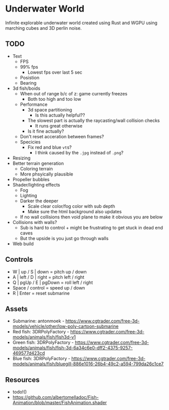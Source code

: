 # Underwater World

Infinite explorable underwater world created using Rust and WGPU using marching cubes and 3D perlin noise.

## TODO

- Text
    - FPS
    - 99% fps
        - Lowest fps over last 5 sec
    - Posistion
    - Bearing
- 3d fish/boids
    - When out of range b/c of z: game currently freezes
        - Both too high and too low
    - Performance
        - 3d space partitioning
            - Is this actually helpful??
        - The slowest part is actually the raycasting/wall collision checks
            - It runs great otherwise
        - Is it fine actually?
    - Don't reset acceration between frames?
    - Specicies
        - Fix red and blue `vt`s?
            - I think caused by the `.jpg` instead of `.png`?
- Resizing
- Better terrain generation
    - Coloring terrain
    - More phsyically plausible
- Propeller bubbles
- Shader/lighting effects
    - Fog
    - Lighting
    - Darker the deeper
        - Scale clear color/fog color with sub depth
        - Make sure the html background also updates
    - If no wall collisions then void plane to make it obvious you are below
- Collisions with walls?
    - Sub is hard to control + might be frustrating to get stuck in dead end caves
    - But the upside is you just go through walls
- Web build

## Controls

- W | up / S | down = pitch up / down
- A | left / D | right = pitch left / right
- Q | pgUp / E | pgDown = roll left / right
- Space / control = speed up / down
- R | Enter = reset submarine

## Assets

- Submarine: antonmoek - https://www.cgtrader.com/free-3d-models/vehicle/other/low-poly-cartoon-submarine
- Red fish: 3DRPolyFactory - https://www.cgtrader.com/free-3d-models/animals/fish/fish3d-v1
- Green fish: 3DRPolyFactory - https://www.cgtrader.com/free-3d-models/animals/fish/fish-3d-6a34c6e0-dff2-4375-9257-469577d423cd
- Blue fish: 3DRPolyFactory - https://www.cgtrader.com/free-3d-models/animals/fish/bluegill-886e1016-26b4-49c2-a594-799da26c1ce7

## Resources

- todo!()
- https://github.com/albertomelladoc/Fish-Animation/blob/master/FishAnimation.shader
